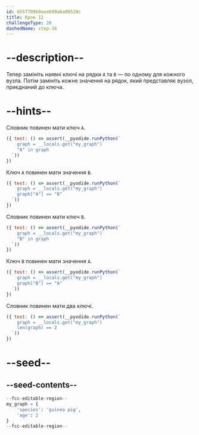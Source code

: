 ```yaml
---
id: 6557709b0aee699a6a00528c
title: Крок 12
challengeType: 20
dashedName: step-16
---
```


# --description--

Тепер замініть наявні ключі на рядки `A` та `B` — по одному для кожного вузла. Потім замініть кожне значення на рядок, який представляє вузол, приєднаний до ключа.

# --hints--

Словник повинен мати ключ `A`.

```js
({ test: () => assert(__pyodide.runPython(`
    graph = __locals.get("my_graph")
    "A" in graph
  `))
})
```

Ключ `A` повинен мати значення `B`.

```js
({ test: () => assert(__pyodide.runPython(`
    graph = __locals.get("my_graph")
    graph["A"] == "B"
  `))
})
```

Словник повинен мати ключ `B`.

```js
({ test: () => assert(__pyodide.runPython(`
    graph = __locals.get("my_graph")
    "B" in graph
  `))
})
```

Ключ `B` повинен мати значення `A`.

```js
({ test: () => assert(__pyodide.runPython(`
    graph = __locals.get("my_graph")
    graph["B"] == "A"
  `))
})
```

Словник повинен мати два ключі.

```js
({ test: () => assert(__pyodide.runPython(`
    graph = __locals.get("my_graph")
    len(graph) == 2
  `))
})
```

# --seed--

## --seed-contents--

```py
--fcc-editable-region--
my_graph = {
    'species': 'guinea pig',
    'age': 2
}
--fcc-editable-region--
```
